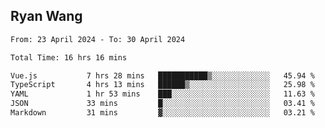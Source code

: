 ## Ryan Wang

<!--START_SECTION:waka-->

```txt
From: 23 April 2024 - To: 30 April 2024

Total Time: 16 hrs 16 mins

Vue.js           7 hrs 28 mins   ███████████▒░░░░░░░░░░░░░   45.94 %
TypeScript       4 hrs 13 mins   ██████▒░░░░░░░░░░░░░░░░░░   25.98 %
YAML             1 hr 53 mins    ███░░░░░░░░░░░░░░░░░░░░░░   11.63 %
JSON             33 mins         █░░░░░░░░░░░░░░░░░░░░░░░░   03.41 %
Markdown         31 mins         ▓░░░░░░░░░░░░░░░░░░░░░░░░   03.21 %
```

<!--END_SECTION:waka-->
